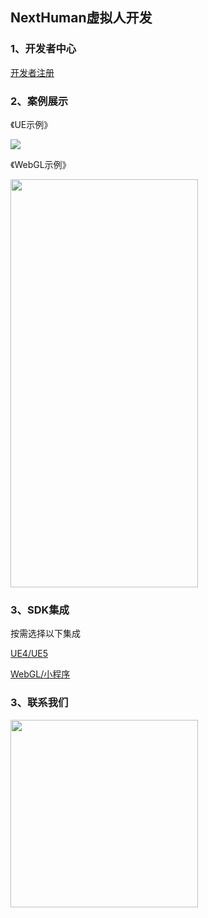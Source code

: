## NextHuman虚拟人开发

### 1、开发者中心
[开发者注册](https://nexthuman.cn/developer)

### 2、案例展示
《UE示例》

<img src="https://cdn.wehome.cn/cmn/jpeg/META-8NA66KC1-OYLELYLD6GZZBDJJRXAM3-CZSJKLNL-T3.jpeg" ></img>

《WebGL示例》

<img src="https://cdn.wehome.cn/cmn/jpeg/META-8NA66KC1-OYLELYLD6GZZBDJJRXAM3-N0POJLNL-Q3.jpeg" height="653" width="300"></img>

### 3、SDK集成
按需选择以下集成

[UE4/UE5](UE/README.md)

[WebGL/小程序](WebGL/README.md)


### 3、联系我们
<img src="https://nexthuman.cn/wiki/assets/qrcode.1e88c411.png" height="300" width="300"></img>
